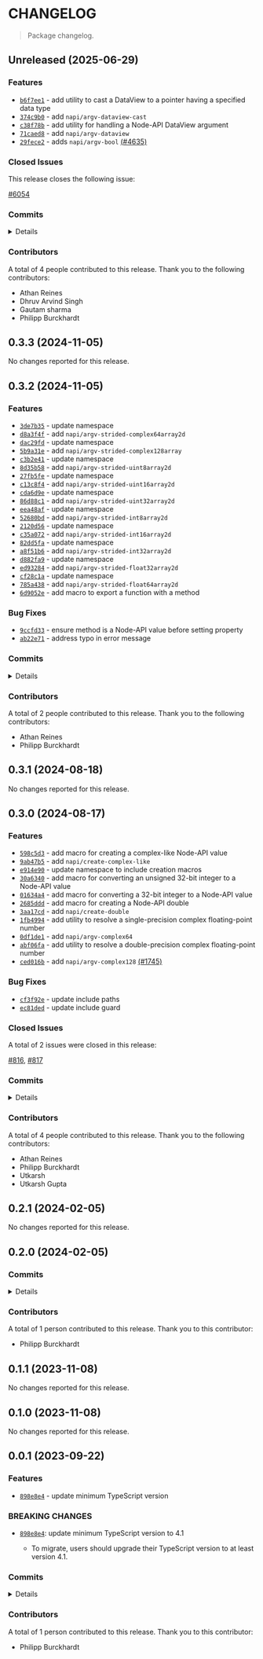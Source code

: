 # CHANGELOG

> Package changelog.

<section class="release" id="unreleased">

## Unreleased (2025-06-29)

<section class="features">

### Features

-   [`b6f7ee1`](https://github.com/stdlib-js/stdlib/commit/b6f7ee1de90f9e477e22d32f197cfe594e6b1d27) - add utility to cast a DataView to a pointer having a specified data type
-   [`374c9b0`](https://github.com/stdlib-js/stdlib/commit/374c9b0464d61efde4ede0545c953b55ec70e88c) - add `napi/argv-dataview-cast`
-   [`c38f78b`](https://github.com/stdlib-js/stdlib/commit/c38f78b13826dc56d9316b3afa3915e83bddf90c) - add utility for handling a Node-API DataView argument
-   [`71caed8`](https://github.com/stdlib-js/stdlib/commit/71caed8ffc755e2cbfa95c997a0336e5997da7e4) - add `napi/argv-dataview`
-   [`29fece2`](https://github.com/stdlib-js/stdlib/commit/29fece25b3bdb7af118cefc635e65bf4312ffda7) - adds `napi/argv-bool` [(#4635)](https://github.com/stdlib-js/stdlib/pull/4635)

</section>

<!-- /.features -->

<section class="issues">

### Closed Issues

This release closes the following issue:

[#6054](https://github.com/stdlib-js/stdlib/issues/6054)

</section>

<!-- /.issues -->

<section class="commits">

### Commits

<details>

-   [`839438c`](https://github.com/stdlib-js/stdlib/commit/839438c169dee0c604d78798e1b66369ed3abd79) - **docs:** fix include header path in examples _(by Philipp Burckhardt)_
-   [`b6f7ee1`](https://github.com/stdlib-js/stdlib/commit/b6f7ee1de90f9e477e22d32f197cfe594e6b1d27) - **feat:** add utility to cast a DataView to a pointer having a specified data type _(by Athan Reines)_
-   [`374c9b0`](https://github.com/stdlib-js/stdlib/commit/374c9b0464d61efde4ede0545c953b55ec70e88c) - **feat:** add `napi/argv-dataview-cast` _(by Athan Reines)_
-   [`49f64f7`](https://github.com/stdlib-js/stdlib/commit/49f64f70bee8b4638a0a2a6fdab0af04e8a42597) - **docs:** fix descriptions _(by Athan Reines)_
-   [`c38f78b`](https://github.com/stdlib-js/stdlib/commit/c38f78b13826dc56d9316b3afa3915e83bddf90c) - **feat:** add utility for handling a Node-API DataView argument _(by Athan Reines)_
-   [`71caed8`](https://github.com/stdlib-js/stdlib/commit/71caed8ffc755e2cbfa95c997a0336e5997da7e4) - **feat:** add `napi/argv-dataview` _(by Athan Reines)_
-   [`6281551`](https://github.com/stdlib-js/stdlib/commit/62815510cb88cce68c65fd9e210d1024e335b780) - **chore:** resolve javascript lint error [(#6064)](https://github.com/stdlib-js/stdlib/pull/6064) _(by Gautam sharma)_
-   [`29fece2`](https://github.com/stdlib-js/stdlib/commit/29fece25b3bdb7af118cefc635e65bf4312ffda7) - **feat:** adds `napi/argv-bool` [(#4635)](https://github.com/stdlib-js/stdlib/pull/4635) _(by Dhruv Arvind Singh, Athan Reines)_
-   [`ff25e13`](https://github.com/stdlib-js/stdlib/commit/ff25e1324e1507cc076078e82badce7fdf7915f6) - **docs:** remove excess whitespace _(by Philipp Burckhardt)_

</details>

</section>

<!-- /.commits -->

<section class="contributors">

### Contributors

A total of 4 people contributed to this release. Thank you to the following contributors:

-   Athan Reines
-   Dhruv Arvind Singh
-   Gautam sharma
-   Philipp Burckhardt

</section>

<!-- /.contributors -->

</section>

<!-- /.release -->

<section class="release" id="v0.3.3">

## 0.3.3 (2024-11-05)

No changes reported for this release.

</section>

<!-- /.release -->

<section class="release" id="v0.3.2">

## 0.3.2 (2024-11-05)

<section class="features">

### Features

-   [`3de7b35`](https://github.com/stdlib-js/stdlib/commit/3de7b35ccace9db83573ae5225c4e5f4b3aeda3d) - update namespace
-   [`d8a3f4f`](https://github.com/stdlib-js/stdlib/commit/d8a3f4fafb8fadf6eb5af9c9ee79c2bfd7cb5692) - add `napi/argv-strided-complex64array2d`
-   [`dac29fd`](https://github.com/stdlib-js/stdlib/commit/dac29fd57d7328ed0cb7866307c07b3b8df92043) - update namespace
-   [`5b9a31e`](https://github.com/stdlib-js/stdlib/commit/5b9a31e14e9bfddc64e6f7dc2b1edecd3871e675) - add `napi/argv-strided-complex128array`
-   [`c3b2e41`](https://github.com/stdlib-js/stdlib/commit/c3b2e41f64cbb3dff1333ed18a03647674db528c) - update namespace
-   [`8d35b58`](https://github.com/stdlib-js/stdlib/commit/8d35b582c64952f905afdd2ee26b2e6831f3d01e) - add `napi/argv-strided-uint8array2d`
-   [`27fb5fe`](https://github.com/stdlib-js/stdlib/commit/27fb5fedd0f9ae9eab7848c929f9b8da3f9633e9) - update namespace
-   [`c13c8f4`](https://github.com/stdlib-js/stdlib/commit/c13c8f4eac37b4126b4fa2e768b1e36cb3d7fa6d) - add `napi/argv-strided-uint16array2d`
-   [`cda6d9e`](https://github.com/stdlib-js/stdlib/commit/cda6d9e51f7722e07e2d71f069a2f89863073355) - update namespace
-   [`86d88c1`](https://github.com/stdlib-js/stdlib/commit/86d88c10ff7d0f7ce179a948a374fad63ab78658) - add `napi/argv-strided-uint32array2d`
-   [`eea48af`](https://github.com/stdlib-js/stdlib/commit/eea48af07765617aef79bf6ac76de2c4e22518f7) - update namespace
-   [`52680bd`](https://github.com/stdlib-js/stdlib/commit/52680bdc4e2249b45a33b8abfc126fed5c924d2b) - add `napi/argv-strided-int8array2d`
-   [`2120d56`](https://github.com/stdlib-js/stdlib/commit/2120d56805c81f3c32fe2c386d600f9a079f4905) - update namespace
-   [`c35a072`](https://github.com/stdlib-js/stdlib/commit/c35a072d0d834cd9c79949e9d7a0922643a0747b) - add `napi/argv-strided-int16array2d`
-   [`82dd5fa`](https://github.com/stdlib-js/stdlib/commit/82dd5fa26d1e6674340ce729d085b942a89e325a) - update namespace
-   [`a8f51b6`](https://github.com/stdlib-js/stdlib/commit/a8f51b69d46c9fd288ecb828a75582cfd6f36aa3) - add `napi/argv-strided-int32array2d`
-   [`d882fa9`](https://github.com/stdlib-js/stdlib/commit/d882fa9e5819d45ccbbcb81cb49975ad074d0252) - update namespace
-   [`ed93284`](https://github.com/stdlib-js/stdlib/commit/ed932844bcde2d4e8dfe49010e8ce96381c98fdf) - add `napi/argv-strided-float32array2d`
-   [`cf28c1a`](https://github.com/stdlib-js/stdlib/commit/cf28c1acda43bf58cdb1f6d89be0404c85cb724d) - update namespace
-   [`785a438`](https://github.com/stdlib-js/stdlib/commit/785a43847b116927f8dc0b1e7f5e5231dbaf7939) - add `napi/argv-strided-float64array2d`
-   [`6d9052e`](https://github.com/stdlib-js/stdlib/commit/6d9052e1c0fbfb835a84ce3c2cf1ded578d282e4) - add macro to export a function with a method

</section>

<!-- /.features -->

<section class="bug-fixes">

### Bug Fixes

-   [`9ccfd33`](https://github.com/stdlib-js/stdlib/commit/9ccfd33ce711a105b6f7a056c7e57ea1b83e33c9) - ensure method is a Node-API value before setting property
-   [`ab22e71`](https://github.com/stdlib-js/stdlib/commit/ab22e71e05aceb5e97062ec6fad80ae27792f30a) - address typo in error message

</section>

<!-- /.bug-fixes -->

<section class="commits">

### Commits

<details>

-   [`9e689ff`](https://github.com/stdlib-js/stdlib/commit/9e689ffcb7c6223afc521f1e574b42f10921cf5e) - **chore:** fix indentation in manifest.json files _(by Philipp Burckhardt)_
-   [`8f745c7`](https://github.com/stdlib-js/stdlib/commit/8f745c734da22e26a4c5e6bbaf9ab20d991e5a63) - **test:** fix descriptions _(by Athan Reines)_
-   [`9ccfd33`](https://github.com/stdlib-js/stdlib/commit/9ccfd33ce711a105b6f7a056c7e57ea1b83e33c9) - **fix:** ensure method is a Node-API value before setting property _(by Athan Reines)_
-   [`3de7b35`](https://github.com/stdlib-js/stdlib/commit/3de7b35ccace9db83573ae5225c4e5f4b3aeda3d) - **feat:** update namespace _(by Athan Reines)_
-   [`10af3be`](https://github.com/stdlib-js/stdlib/commit/10af3bece62e2c85dd36c33f13170233e16da246) - **test:** fix test descriptions _(by Athan Reines)_
-   [`d8a3f4f`](https://github.com/stdlib-js/stdlib/commit/d8a3f4fafb8fadf6eb5af9c9ee79c2bfd7cb5692) - **feat:** add `napi/argv-strided-complex64array2d` _(by Athan Reines)_
-   [`dac29fd`](https://github.com/stdlib-js/stdlib/commit/dac29fd57d7328ed0cb7866307c07b3b8df92043) - **feat:** update namespace _(by Athan Reines)_
-   [`5b9a31e`](https://github.com/stdlib-js/stdlib/commit/5b9a31e14e9bfddc64e6f7dc2b1edecd3871e675) - **feat:** add `napi/argv-strided-complex128array` _(by Athan Reines)_
-   [`c3b2e41`](https://github.com/stdlib-js/stdlib/commit/c3b2e41f64cbb3dff1333ed18a03647674db528c) - **feat:** update namespace _(by Athan Reines)_
-   [`8d35b58`](https://github.com/stdlib-js/stdlib/commit/8d35b582c64952f905afdd2ee26b2e6831f3d01e) - **feat:** add `napi/argv-strided-uint8array2d` _(by Athan Reines)_
-   [`27fb5fe`](https://github.com/stdlib-js/stdlib/commit/27fb5fedd0f9ae9eab7848c929f9b8da3f9633e9) - **feat:** update namespace _(by Athan Reines)_
-   [`7a0a6ec`](https://github.com/stdlib-js/stdlib/commit/7a0a6ecae4c853fd5abc21f3f46425c6511e1759) - **docs:** fix grammar _(by Athan Reines)_
-   [`c13c8f4`](https://github.com/stdlib-js/stdlib/commit/c13c8f4eac37b4126b4fa2e768b1e36cb3d7fa6d) - **feat:** add `napi/argv-strided-uint16array2d` _(by Athan Reines)_
-   [`cda6d9e`](https://github.com/stdlib-js/stdlib/commit/cda6d9e51f7722e07e2d71f069a2f89863073355) - **feat:** update namespace _(by Athan Reines)_
-   [`ab22e71`](https://github.com/stdlib-js/stdlib/commit/ab22e71e05aceb5e97062ec6fad80ae27792f30a) - **fix:** address typo in error message _(by Athan Reines)_
-   [`86d88c1`](https://github.com/stdlib-js/stdlib/commit/86d88c10ff7d0f7ce179a948a374fad63ab78658) - **feat:** add `napi/argv-strided-uint32array2d` _(by Athan Reines)_
-   [`eea48af`](https://github.com/stdlib-js/stdlib/commit/eea48af07765617aef79bf6ac76de2c4e22518f7) - **feat:** update namespace _(by Athan Reines)_
-   [`52680bd`](https://github.com/stdlib-js/stdlib/commit/52680bdc4e2249b45a33b8abfc126fed5c924d2b) - **feat:** add `napi/argv-strided-int8array2d` _(by Athan Reines)_
-   [`2120d56`](https://github.com/stdlib-js/stdlib/commit/2120d56805c81f3c32fe2c386d600f9a079f4905) - **feat:** update namespace _(by Athan Reines)_
-   [`6ccbed0`](https://github.com/stdlib-js/stdlib/commit/6ccbed041b34b95f10ac80330eeebd48d73153dd) - **docs:** fix grammar in comments _(by Athan Reines)_
-   [`c35a072`](https://github.com/stdlib-js/stdlib/commit/c35a072d0d834cd9c79949e9d7a0922643a0747b) - **feat:** add `napi/argv-strided-int16array2d` _(by Athan Reines)_
-   [`82dd5fa`](https://github.com/stdlib-js/stdlib/commit/82dd5fa26d1e6674340ce729d085b942a89e325a) - **feat:** update namespace _(by Athan Reines)_
-   [`a8f51b6`](https://github.com/stdlib-js/stdlib/commit/a8f51b69d46c9fd288ecb828a75582cfd6f36aa3) - **feat:** add `napi/argv-strided-int32array2d` _(by Athan Reines)_
-   [`e74ff00`](https://github.com/stdlib-js/stdlib/commit/e74ff0063ef3875807d2bc722117cbf78340c096) - **docs:** fix grammar in comments _(by Athan Reines)_
-   [`d882fa9`](https://github.com/stdlib-js/stdlib/commit/d882fa9e5819d45ccbbcb81cb49975ad074d0252) - **feat:** update namespace _(by Athan Reines)_
-   [`ed93284`](https://github.com/stdlib-js/stdlib/commit/ed932844bcde2d4e8dfe49010e8ce96381c98fdf) - **feat:** add `napi/argv-strided-float32array2d` _(by Athan Reines)_
-   [`cf28c1a`](https://github.com/stdlib-js/stdlib/commit/cf28c1acda43bf58cdb1f6d89be0404c85cb724d) - **feat:** update namespace _(by Athan Reines)_
-   [`785a438`](https://github.com/stdlib-js/stdlib/commit/785a43847b116927f8dc0b1e7f5e5231dbaf7939) - **feat:** add `napi/argv-strided-float64array2d` _(by Athan Reines)_
-   [`95d61ed`](https://github.com/stdlib-js/stdlib/commit/95d61edd60198d6e8087028db85c4dbfb0ed5d40) - **docs:** fix macro name _(by Athan Reines)_
-   [`6d9052e`](https://github.com/stdlib-js/stdlib/commit/6d9052e1c0fbfb835a84ce3c2cf1ded578d282e4) - **feat:** add macro to export a function with a method _(by Athan Reines)_

</details>

</section>

<!-- /.commits -->

<section class="contributors">

### Contributors

A total of 2 people contributed to this release. Thank you to the following contributors:

-   Athan Reines
-   Philipp Burckhardt

</section>

<!-- /.contributors -->

</section>

<!-- /.release -->

<section class="release" id="v0.3.1">

## 0.3.1 (2024-08-18)

No changes reported for this release.

</section>

<!-- /.release -->

<section class="release" id="v0.3.0">

## 0.3.0 (2024-08-17)

<section class="features">

### Features

-   [`598c5d3`](https://github.com/stdlib-js/stdlib/commit/598c5d3c71aca68ca9111b66d80785618249be1a) - add macro for creating a complex-like Node-API value
-   [`9ab47b5`](https://github.com/stdlib-js/stdlib/commit/9ab47b51dc527731c30648b2d45d14b8cb1ca894) - add `napi/create-complex-like`
-   [`e914e90`](https://github.com/stdlib-js/stdlib/commit/e914e900a9fc26390c768a410097dccaab86fcb0) - update namespace to include creation macros
-   [`30a6340`](https://github.com/stdlib-js/stdlib/commit/30a63406d21437900f5e8e3a59c92bf3b1e6bd91) - add macro for converting an unsigned 32-bit integer to a Node-API value
-   [`01634a4`](https://github.com/stdlib-js/stdlib/commit/01634a4534fff1893cb781c59c9e3c98ee7e83e9) - add macro for converting a 32-bit integer to a Node-API value
-   [`2685ddd`](https://github.com/stdlib-js/stdlib/commit/2685ddddf239f106a1c2fd5b63d7f9820ed1ff83) - add macro for creating a Node-API double
-   [`3aa17cd`](https://github.com/stdlib-js/stdlib/commit/3aa17cd6be87b47d5d01c1556e519413a3c4bdbe) - add `napi/create-double`
-   [`1fb4994`](https://github.com/stdlib-js/stdlib/commit/1fb4994e369f396c81b96787e89cb379c015ab29) - add utility to resolve a single-precision complex floating-point number
-   [`0df1de1`](https://github.com/stdlib-js/stdlib/commit/0df1de11d761ee1a7ea02d15e537cd5eab1b4306) - add `napi/argv-complex64`
-   [`abf06fa`](https://github.com/stdlib-js/stdlib/commit/abf06fa8228c322585569ec4d06e8d81324d4d6b) - add utility to resolve a double-precision complex floating-point number
-   [`ced016b`](https://github.com/stdlib-js/stdlib/commit/ced016b5f702af7a3ce6271559ed5abb93edf353) - add `napi/argv-complex128` [(#1745)](https://github.com/stdlib-js/stdlib/pull/1745)

</section>

<!-- /.features -->

<section class="bug-fixes">

### Bug Fixes

-   [`cf3f92e`](https://github.com/stdlib-js/stdlib/commit/cf3f92eddd20ec1a4106c8a34f7d7705a9a99dbc) - update include paths
-   [`ec81ded`](https://github.com/stdlib-js/stdlib/commit/ec81ded139aab9b389d998c96f139287e51fbd1b) - update include guard

</section>

<!-- /.bug-fixes -->

<section class="issues">

### Closed Issues

A total of 2 issues were closed in this release:

[#816](https://github.com/stdlib-js/stdlib/issues/816), [#817](https://github.com/stdlib-js/stdlib/issues/817)

</section>

<!-- /.issues -->

<section class="commits">

### Commits

<details>

-   [`32bbcb3`](https://github.com/stdlib-js/stdlib/commit/32bbcb3b3dae1f028fd18166ee7875a93d44d0ee) - **refactor:** update paths _(by Athan Reines)_
-   [`8d4c46b`](https://github.com/stdlib-js/stdlib/commit/8d4c46b10ca912401e0ff0caa37a17cd3c443c2f) - **refactor:** update paths _(by Athan Reines)_
-   [`ed9c0a5`](https://github.com/stdlib-js/stdlib/commit/ed9c0a5e55ff09af3dd6af8c38615480e2c1828e) - **refactor:** update paths _(by Athan Reines)_
-   [`18b3c79`](https://github.com/stdlib-js/stdlib/commit/18b3c79c5035c7082618b7379cd6576e64393a96) - **refactor:** update paths _(by Athan Reines)_
-   [`d04dcbd`](https://github.com/stdlib-js/stdlib/commit/d04dcbd6dc3b0bf4a89bd3947d317fa5ff15bb38) - **docs:** remove private annotations in C comments _(by Philipp Burckhardt)_
-   [`cf3f92e`](https://github.com/stdlib-js/stdlib/commit/cf3f92eddd20ec1a4106c8a34f7d7705a9a99dbc) - **fix:** update include paths _(by Athan Reines)_
-   [`75d4f83`](https://github.com/stdlib-js/stdlib/commit/75d4f83cb85610d23a04dc21a03f8075f6d3665f) - **refactor:** update require and include paths _(by Athan Reines)_
-   [`ec81ded`](https://github.com/stdlib-js/stdlib/commit/ec81ded139aab9b389d998c96f139287e51fbd1b) - **fix:** update include guard _(by Athan Reines)_
-   [`c245e63`](https://github.com/stdlib-js/stdlib/commit/c245e63439a84e59a24fc27ea25b4b4bfa336e65) - **style:** fix indentation _(by Athan Reines)_
-   [`598c5d3`](https://github.com/stdlib-js/stdlib/commit/598c5d3c71aca68ca9111b66d80785618249be1a) - **feat:** add macro for creating a complex-like Node-API value _(by Athan Reines)_
-   [`9ab47b5`](https://github.com/stdlib-js/stdlib/commit/9ab47b51dc527731c30648b2d45d14b8cb1ca894) - **feat:** add `napi/create-complex-like` _(by Athan Reines)_
-   [`52295f2`](https://github.com/stdlib-js/stdlib/commit/52295f2b0ef0613d2da0e13c5d2c84f2ffe58037) - **style:** fix indentation _(by Athan Reines)_
-   [`e914e90`](https://github.com/stdlib-js/stdlib/commit/e914e900a9fc26390c768a410097dccaab86fcb0) - **feat:** update namespace to include creation macros _(by Athan Reines)_
-   [`30a6340`](https://github.com/stdlib-js/stdlib/commit/30a63406d21437900f5e8e3a59c92bf3b1e6bd91) - **feat:** add macro for converting an unsigned 32-bit integer to a Node-API value _(by Athan Reines)_
-   [`01634a4`](https://github.com/stdlib-js/stdlib/commit/01634a4534fff1893cb781c59c9e3c98ee7e83e9) - **feat:** add macro for converting a 32-bit integer to a Node-API value _(by Athan Reines)_
-   [`2685ddd`](https://github.com/stdlib-js/stdlib/commit/2685ddddf239f106a1c2fd5b63d7f9820ed1ff83) - **feat:** add macro for creating a Node-API double _(by Athan Reines)_
-   [`3aa17cd`](https://github.com/stdlib-js/stdlib/commit/3aa17cd6be87b47d5d01c1556e519413a3c4bdbe) - **feat:** add `napi/create-double` _(by Athan Reines)_
-   [`1fb4994`](https://github.com/stdlib-js/stdlib/commit/1fb4994e369f396c81b96787e89cb379c015ab29) - **feat:** add utility to resolve a single-precision complex floating-point number _(by Athan Reines)_
-   [`0df1de1`](https://github.com/stdlib-js/stdlib/commit/0df1de11d761ee1a7ea02d15e537cd5eab1b4306) - **feat:** add `napi/argv-complex64` _(by Athan Reines)_
-   [`6e7331a`](https://github.com/stdlib-js/stdlib/commit/6e7331a891014bba0146ec6f21057935d2ae5580) - **docs:** fix data type _(by Athan Reines)_
-   [`abf06fa`](https://github.com/stdlib-js/stdlib/commit/abf06fa8228c322585569ec4d06e8d81324d4d6b) - **feat:** add utility to resolve a double-precision complex floating-point number _(by Athan Reines)_
-   [`ced016b`](https://github.com/stdlib-js/stdlib/commit/ced016b5f702af7a3ce6271559ed5abb93edf353) - **feat:** add `napi/argv-complex128` [(#1745)](https://github.com/stdlib-js/stdlib/pull/1745) _(by Utkarsh, Athan Reines, Utkarsh Gupta, Utkarsh Gupta)_

</details>

</section>

<!-- /.commits -->

<section class="contributors">

### Contributors

A total of 4 people contributed to this release. Thank you to the following contributors:

-   Athan Reines
-   Philipp Burckhardt
-   Utkarsh
-   Utkarsh Gupta

</section>

<!-- /.contributors -->

</section>

<!-- /.release -->

<section class="release" id="v0.2.1">

## 0.2.1 (2024-02-05)

No changes reported for this release.

</section>

<!-- /.release -->

<section class="release" id="v0.2.0">

## 0.2.0 (2024-02-05)

<section class="commits">

### Commits

<details>

-   [`46d049b`](https://github.com/stdlib-js/stdlib/commit/46d049b5d38f9ef6e426d6a517ac8925c94d7642) - **build:** replace tslint directive _(by Philipp Burckhardt)_

</details>

</section>

<!-- /.commits -->

<section class="contributors">

### Contributors

A total of 1 person contributed to this release. Thank you to this contributor:

-   Philipp Burckhardt

</section>

<!-- /.contributors -->

</section>

<!-- /.release -->

<section class="release" id="v0.1.1">

## 0.1.1 (2023-11-08)

No changes reported for this release.

</section>

<!-- /.release -->

<section class="release" id="v0.1.0">

## 0.1.0 (2023-11-08)

No changes reported for this release.

</section>

<!-- /.release -->

<section class="release" id="v0.0.1">

## 0.0.1 (2023-09-22)

<section class="features">

### Features

-   [`898e8e4`](https://github.com/stdlib-js/stdlib/commit/898e8e45b2ff0b16c3b7a04786f4e2577422f5b6) - update minimum TypeScript version

</section>

<!-- /.features -->

<section class="breaking-changes">

### BREAKING CHANGES

-   [`898e8e4`](https://github.com/stdlib-js/stdlib/commit/898e8e45b2ff0b16c3b7a04786f4e2577422f5b6): update minimum TypeScript version to 4.1

    -   To migrate, users should upgrade their TypeScript version to at least version 4.1.

</section>

<!-- /.breaking-changes -->

<section class="commits">

### Commits

<details>

-   [`898e8e4`](https://github.com/stdlib-js/stdlib/commit/898e8e45b2ff0b16c3b7a04786f4e2577422f5b6) - **feat:** update minimum TypeScript version _(by Philipp Burckhardt)_

</details>

</section>

<!-- /.commits -->

<section class="contributors">

### Contributors

A total of 1 person contributed to this release. Thank you to this contributor:

-   Philipp Burckhardt

</section>

<!-- /.contributors -->

</section>

<!-- /.release -->

